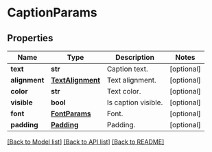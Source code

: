 # CaptionParams

## Properties
Name | Type | Description | Notes
------------ | ------------- | ------------- | -------------
**text** | **str** | Caption text.  | [optional] 
**alignment** | [**TextAlignment**](TextAlignment.md) | Text alignment.  | [optional] 
**color** | **str** | Text color.  | [optional] 
**visible** | **bool** | Is caption visible.  | [optional] 
**font** | [**FontParams**](FontParams.md) | Font.  | [optional] 
**padding** | [**Padding**](Padding.md) | Padding.  | [optional] 

[[Back to Model list]](../README.md#documentation-for-models) [[Back to API list]](../README.md#documentation-for-api-endpoints) [[Back to README]](../README.md)


